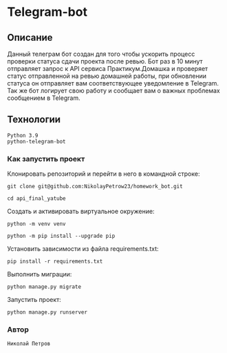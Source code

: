 # Telegram-bot

## Описание
Данный телеграм бот создан для того чтобы ускорить процесс проверки статуса сдачи проекта после ревью. Бот раз в 10 
минут отправляет запрос к API сервиса Практикум.Домашка и проверяет статус отправленной на ревью домашней работы, при 
обновлении статуса он отправляет вам соответствующее уведомление в Telegram. Так же бот логирует свою работу и сообщает
вам о важных проблемах сообщением в Telegram.
## Технологии

```
Python 3.9
python-telegram-bot
```

### Как запустить проект

Клонировать репозиторий и перейти в него в командной строке:

```
git clone git@github.com:NikolayPetrow23/homework_bot.git

cd api_final_yatube
```

Cоздать и активировать виртуальное окружение:

```
python -m venv venv

python -m pip install --upgrade pip
```

Установить зависимости из файла requirements.txt:

```
pip install -r requirements.txt
```

Выполнить миграции:

```
python manage.py migrate
```

Запустить проект:

```
python manage.py runserver
```

### Автор

```
Николай Петров
```

